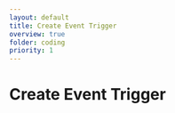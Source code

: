 ```yaml
---
layout: default
title: Create Event Trigger
overview: true
folder: coding
priority: 1
---
```



Create Event Trigger
====================



